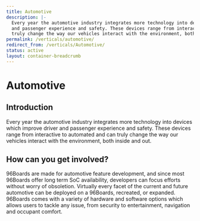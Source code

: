 ```yaml
---
title: Automotive
description: |-
  Every year the automotive industry integrates more technology into devices  which improve driver
  and passenger experience and safety. These devices range from interactive to automated and can
  truly change the way our vehicles interact with the environment, both inside and out.
permalink: /verticals/automotive/
redirect_from: /verticals/Automotive/
status: active
layout: container-breadcrumb
---
```


# Automotive

## Introduction

Every year the automotive industry integrates more technology into devices  which improve driver
and passenger experience and safety. These devices range from interactive to automated and can
truly change the way our vehicles interact with the environment, both inside and out.

## How can you get involved?

96Boards are made for automotive feature development, and since most 96Boards offer long term SoC
availability, developers can focus efforts without worry of obsoletion. Virtually every facet of
the current and future automotive can be deployed on a 96Boards, recreated, or expanded. 96Boards
comes with a variety of hardware and software options which allows users to tackle any issue, from
security to entertainment, navigation and  occupant comfort.

